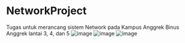 # NetworkProject

Tugas untuk merancang sistem Network pada Kampus Anggrek Binus Anggrek lantai 3, 4, dan 5
![image](https://github.com/user-attachments/assets/3a1640fc-b6e3-44dc-9a83-9b07946aec9e)
![image](https://github.com/user-attachments/assets/28ed4b4b-8a92-451f-a5c5-7c85638882a1)
![image](https://github.com/user-attachments/assets/0c0c3aca-16f9-4ba3-bd9e-2c24d604242a)
